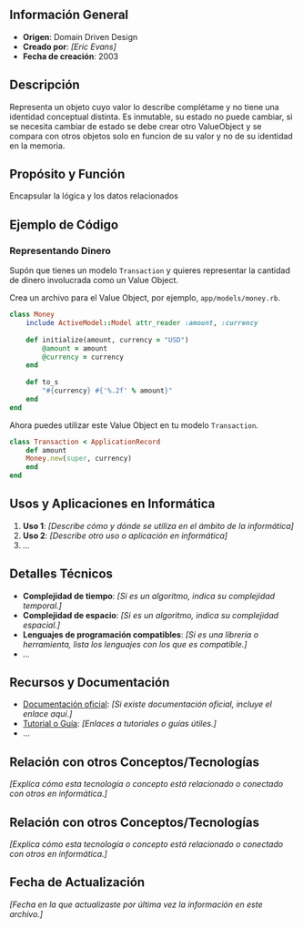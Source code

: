 
## Información General

- **Origen**: Domain Driven Design
- **Creado por**: _[Eric Evans]_
- **Fecha de creación**: 2003

## Descripción

Representa un objeto cuyo valor lo describe complétame y no tiene una identidad conceptual distinta. Es inmutable, su estado no puede cambiar, si se necesita cambiar de estado se debe crear otro ValueObject y se compara con otros objetos solo en funcion de su valor y no de su identidad en la memoria. 

## Propósito y Función

Encapsular la lógica y los datos relacionados

## Ejemplo de Código

### Representando Dinero

Supón que tienes un modelo `Transaction` y quieres representar la cantidad de dinero involucrada como un Value Object.

Crea un archivo para el Value Object, por ejemplo, `app/models/money.rb`.

```ruby
class Money
	include ActiveModel::Model attr_reader :amount, :currency 
	
	def initialize(amount, currency = "USD")
		@amount = amount
		@currency = currency
	end
	
	def to_s 
		"#{currency} #{'%.2f' % amount}" 
	end 
end
```

Ahora puedes utilizar este Value Object en tu modelo `Transaction`.

```ruby
class Transaction < ApplicationRecord 
	def amount 
	Money.new(super, currency) 
	end 
end
```
## Usos y Aplicaciones en Informática

1. **Uso 1**: _[Describe cómo y dónde se utiliza en el ámbito de la informática]_
2. **Uso 2**: _[Describe otro uso o aplicación en informática]_
3. _..._

## Detalles Técnicos

- **Complejidad de tiempo**: _[Si es un algoritmo, indica su complejidad temporal.]_
- **Complejidad de espacio**: _[Si es un algoritmo, indica su complejidad espacial.]_
- **Lenguajes de programación compatibles**: _[Si es una librería o herramienta, lista los lenguajes con los que es compatible.]_
- _..._

## Recursos y Documentación

- [Documentación oficial](https://chat.openai.com/URL): _[Si existe documentación oficial, incluye el enlace aquí.]_
- [Tutorial o Guía](https://chat.openai.com/URL): _[Enlaces a tutoriales o guías útiles.]_
- ...


## Relación con otros Conceptos/Tecnologías

_[Explica cómo esta tecnología o concepto está relacionado o conectado con otros en informática.]_


## Relación con otros Conceptos/Tecnologías

_[Explica cómo esta tecnología o concepto está relacionado o conectado con otros en informática.]_

## Fecha de Actualización

_[Fecha en la que actualizaste por última vez la información en este archivo.]_